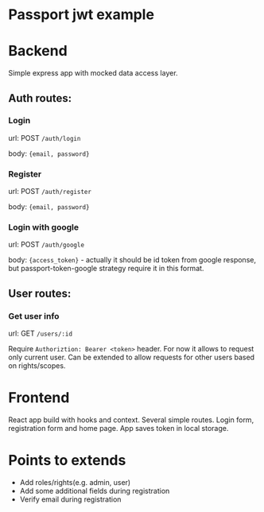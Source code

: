 # Passport jwt example

# Backend

Simple express app with mocked data access layer.

## Auth routes:

### Login
url: POST `/auth/login`

body: `{email, password}`

### Register
url: POST `/auth/register`

body: `{email, password}`

### Login with google
url: POST `/auth/google`

body: `{access_token}` - actually it should be id token from google response, 
but passport-token-google strategy require it in this format.

## User routes:

### Get user info
url: GET `/users/:id`

Require `Authoriztion: Bearer <token>` header.
For now it allows to request only current user. Can be extended to allow requests for other users based on rights/scopes.

# Frontend

React app build with hooks and context.
Several simple routes. Login form, registration form and home page. App saves token in local storage.

# Points to extends

* Add roles/rights(e.g. admin, user)
* Add some additional fields during registration
* Verify email during registration

